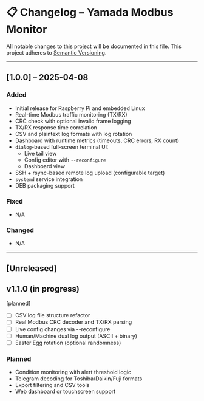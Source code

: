 # 📋 Changelog – Yamada Modbus Monitor

All notable changes to this project will be documented in this file.
This project adheres to [Semantic Versioning](https://semver.org/spec/v2.0.0.html).

---

## [1.0.0] – 2025-04-08
### Added
- Initial release for Raspberry Pi and embedded Linux
- Real-time Modbus traffic monitoring (TX/RX)
- CRC check with optional invalid frame logging
- TX/RX response time correlation
- CSV and plaintext log formats with log rotation
- Dashboard with runtime metrics (timeouts, CRC errors, RX count)
- `dialog`-based full-screen terminal UI:
  - Live tail view
  - Config editor with `--reconfigure`
  - Dashboard view
- SSH + rsync-based remote log upload (configurable target)
- `systemd` service integration
- DEB packaging support

### Fixed
- N/A

### Changed
- N/A

---

## [Unreleased]

## v1.1.0 (in progress)
[planned]

- [ ] CSV log file structure refactor
- [ ] Real Modbus CRC decoder and TX/RX parsing
- [ ] Live config changes via --reconfigure
- [ ] Human/Machine dual log output (ASCII + binary)
- [ ] Easter Egg rotation (optional randomness)

### Planned
- Condition monitoring with alert threshold logic
- Telegram decoding for Toshiba/Daikin/Fuji formats
- Export filtering and CSV tools
- Web dashboard or touchscreen support


